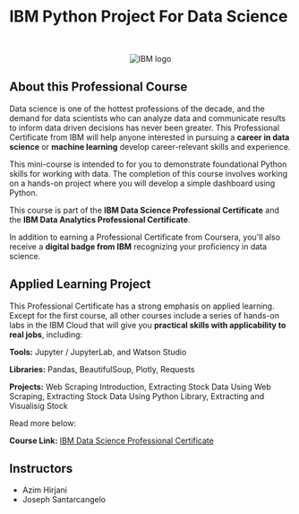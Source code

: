# IBM Python Project For Data Science

<br>

<p align="center">
 <img src="https://raw.githubusercontent.com/Thomas-George-T/IBM-Data-Science-Professional-Certification/master/ibm.svg" title="IBM logo" alt = "IBM logo" />
</p>

## About this Professional Course

Data science is one of the hottest professions of the decade, and the demand for data scientists who can analyze data and communicate results to inform data driven decisions has never been greater. This Professional Certificate from IBM will help anyone interested in pursuing a **career in data science** or **machine learning** develop career-relevant skills and experience.

This mini-course is intended to for you to demonstrate foundational Python skills for working with data. The completion of this course involves working on a hands-on project where you will develop a simple dashboard using Python.

This course is part of the **IBM Data Science Professional Certificate** and the **IBM Data Analytics Professional Certificate**.

In addition to earning a Professional Certificate from Coursera, you'll also receive a **digital badge from IBM** recognizing your proficiency in data science.

## Applied Learning Project
This Professional Certificate has a strong emphasis on applied learning. Except for the first course, all other courses include a series of hands-on labs in the IBM Cloud that will give you **practical skills with applicability to real jobs**, including:

**Tools:** Jupyter / JupyterLab, and Watson Studio

**Libraries:** Pandas, BeautifulSoup, Plotly, Requests

**Projects:** Web Scraping Introduction, Extracting Stock Data Using Web Scraping, Extracting Stock Data Using Python Library, Extracting and Visualisig Stock

Read more below:

**Course Link:** [IBM Data Science Professional Certificate](https://www.coursera.org/learn/python-project-for-data-science)

## Instructors
- Azim Hirjani
- Joseph Santarcangelo

